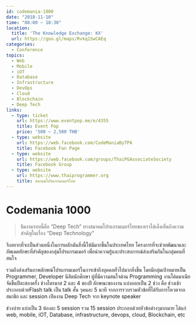 ```yaml
---
id: codemania-1000
date: "2018-11-10"
time: "08:00 ~ 18:30"
location:
  title: 'The Knowledge Exchange: KX'
  url: https://goo.gl/maps/Rvkq1SwCAEq
categories:
  - Conference
topics:
  - Web
  - Mobile
  - iOT
  - Database
  - Infrastructure
  - DevOps
  - Cloud
  - Blockchain
  - Deep Tech
links:
  - type: ticket
    url: https://www.eventpop.me/e/4355
    title: Event Pop
    price: '500 ~ 2,500 THB'
  - type: website
    url: https://web.facebook.com/CodeManiaByTPA
    title: Facebook Fan Page
  - type: website
    url: https://web.facebook.com/groups/ThaiPGAssociateSociety
    title: Facebook Group
  - type: website
    url: https://www.thaiprogrammer.org
    title: สมาคมโปรแกรมเมอร์ไทย
---
```


# Codemania 1000

> ธีมงานรอบนี้คือ “Deep Tech” ทางสมาคมโปรแกรมเมอร์ไทยของเราได้เล็งเห็นถึงความสำคัญในเรื่อง “Deep Technology” 

จึงอยากที่จะเป็นส่วนหนึ่งในการผลักดันสิ่งนี้ให้มีมากขึ้นในประเทศไทย
โครงการที่จะช่วยพัฒนาและอัพเดตทักษะที่สำคัญของกลุ่มโปรแกรมเมอร์ เพื่อนำความรู้และประสบการณ์ส่งเสริมกันในกลุ่มคนที่สนใจ 

รวมถึงส่งเสริมภาพลักษณ์โปรแกรมเมอร์ในการเข้าถึงบุคคลทั่วไปมากยิ่งขึ้น 
โดยมีกลุ่มเป้าหมายเป็น Programmer, Developer นิสิตนักศึกษา ผู้ที่มีความสนใจด้าน Programming
งานโค้ดมาเนีย จัดขึ้นปีละสองครั้ง ช่วงไตรมาส 2 และ 4 ของปี
ลักษณะของงาน แบ่งออกเป็น 2 ช่วง คือ ช่วงเช้า ประกอบด้วยFlash talk เป็น talk สั้น ๆคนละ 5 นาที จากการรวบรวมหัวข้อที่ได้รับการโหวตจากสมาชิก และ session เปิดงาน Deep Tech จาก keynote speaker

ช่วงบ่าย แบ่งเป็น 3 ห้องละ 5 session รวม 15 session ประกอบด้วยหัวข้อต่างๆมากมาย ได้แก่ web, mobile, iOT, Database, infrastructure, devops, cloud, Blockchain, etc
